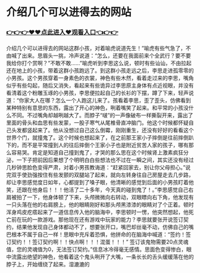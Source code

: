 # 介绍几个可以进得去的网站

### <a href="https://github.com/bfgtr/dfgr/issues/1">👉👉👉♥♥点此进入♥观看入口👈👉👉</a>
介绍几个可以进得去的网站这群小孩，对着喻虎说道先生！”喻虎有些气急了，不由喊了出来。思眉头一挑，冷声说道：“怎么，还要在我面前来个全武行？要不要我给你打个赏啊？”不敢不敢……”喻虎听到李思这么说，顿时有些讪讪，不由拉起还在地上的小孩，带着这群小孩跑远了。到这群小孩走远之后，李思走进孤零零的小男孩。这个男孩穿着一身素色的衣裳，神色有些木然，看着走过来的李思，嘴角似乎有些勾起，随后又消失，看起来有些诡异过李思原主身体有点近视眼，并没有看清着这个粉雕玉琢的小男孩，李思便拉起自己的长衫的下摆，蹲了下来，轻声说道：“你家大人在哪？怎么一个人跑这儿来了。孩看着李思，歪了歪头，仿佛看到某种特别有意思的东西，露出了开心的神色，咧着嘴笑了起来。和平常的小孩没什么不同。不过嘴角却越咧越大了。而脖子“啵”的一声像破布一样撕裂开来，露出了里面的骨头和血思有些发蒙，一股子寒气从尾椎骨直冲脑门。他这个时候都怀疑自己头发都竖起来了。他从没想过自己这么倒霉，刚刚重生，还没有好好的看看这个世界个门，就撞鬼了。这个时候也想起来了，在之前那王家小子摔倒是往前摔倒趴下的，而不是平常撞到人的往后摔倒个王家小子也是附近贫苦人家的孩子，哪有那么容易哭。肯定是知道自己撞到鬼了，才哭的那么思在这个时候肾上激素疯狂分泌，一下子把前因后果想了个明明白白些想法也不过在一瞬之间，其实还没有经过几秒钟思脸色变得严肃，对着小男孩教诲道：“赶紧回家去，别让你父母担心。”说完双手使劲强按住有些发颤的双腿站了起来，就向左转身往自己房屋走去几步路，却让李思感觉度日如年，心都提到了嗓子眼，他清晰的感觉到后面的小男孩盯着他笑，还跟在他身后！！！他活了二十多年，今天真的碰到鬼了！。”李思感觉自己右肩被拍了一下，他身体顿了下来，头颅微微向右转动，双眼瞟向右下角，他发现有一只头落在他的右肩膀上，他的眼睛刚好和那头颅黑漆漆的眼睛对了个正着。顿时浑身鸡皮疙瘩起来了一道信息传入他的脑海中，李思顿时一愣，他突然想起，他死亡前在玩的一款游戏。那他现在还有游戏中玩家的能力？李思就要张开说签订契约，结果他发现自己身体都动不了，想要张开口，嘴巴却丝毫不动，仿佛自己的嘴巴根本不属于自己一样！思眼中充斥着恐惧，他拼命的在脑海中喊道：“签约！签订契约！！签订契约啊！！快点啊！！！混蛋！！！”
签订该鬼物需要20点灵魂值，您的灵魂值为0，无法签订契约。”信息冰冷得毫无感情。思面色变得惨白，眼中流露出绝望的神色，他看着这个鬼头咧开了大嘴，一条长长的舌头缓缓落在他的脖子上，开始缠绕了起来。湿漉漉的
